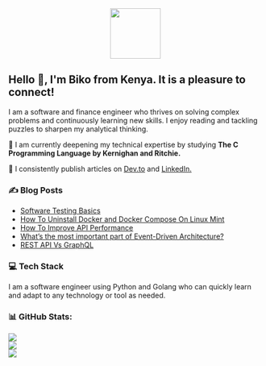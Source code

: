 <div id="header" align="center">
  <img src="https://media.giphy.com/media/M9gbBd9nbDrOTu1Mqx/giphy.gif" width="100"/>
</div>


## Hello 👋, I'm Biko from Kenya. It is a pleasure to connect!

I am a software and finance engineer who thrives on solving complex problems and continuously learning new skills. I enjoy reading and tackling puzzles to sharpen my analytical thinking. 

🌱 I am currently deepening my technical expertise by studying **The C Programming Language by Kernighan and Ritchie.**<be>

📝 I consistently publish articles on [Dev.to](https://dev.to/bikodes) and [LinkedIn.](https://www.linkedin.com/pulse/ledgers-lament-woeful-misfortune-impoverished-biko-steven/)

### :writing_hand: Blog Posts

<!-- BLOG-POST-LIST:START -->
- [Software Testing Basics](https://dev.to/bikodes/software-testing-basics-11mn)
- [How To Uninstall Docker and Docker Compose On Linux Mint](https://dev.to/bikodes/how-to-uninstall-docker-and-docker-compose-on-linux-mint-24oo)
- [How To Improve API Performance](https://dev.to/bikodes/how-to-improve-api-performance-5440)
- [What’s the most important part of Event-Driven Architecture?](https://dev.to/bikodes/whats-the-most-important-part-of-event-driven-architecture-m2a)
- [REST API Vs GraphQL](https://dev.to/bikodes/rest-vs-graphql-api-afg)
<!-- BLOG-POST-LIST:END -->

<!-- ### 🌐 Socials

[![LinkedIn](https://img.shields.io/badge/LinkedIn-%230077B5.svg?logo=linkedin&logoColor=white)](https://linkedin.com/in/www.linkedin.com/in/bikodes) [![Twitter](https://img.shields.io/badge/Twitter-%231DA1F2.svg?logo=Twitter&logoColor=white)](https://twitter.com/https://twitter.com/BiKodes)  -->

### 💻 Tech Stack
I am a software engineer using Python and Golang who can quickly learn and adapt to any technology or tool as needed.

###  📊 GitHub Stats:
![](https://github-readme-stats.vercel.app/api?username=BiKodes&theme=dark&hide_border=false&include_all_commits=false&count_private=false)<br/>
![](https://github-readme-streak-stats.herokuapp.com/?user=BiKodes&theme=dark&hide_border=false)<br/>
![](https://github-readme-stats.vercel.app/api/top-langs/?username=BiKodes&theme=dark&hide_border=false&include_all_commits=false&count_private=false&layout=compact)

<!-- ### 🔝 Top Contributed Repo
![](https://github-contributor-stats.vercel.app/api?username=BiKodes&limit=5&theme=dark&combine_all_yearly_contributions=true) -->
